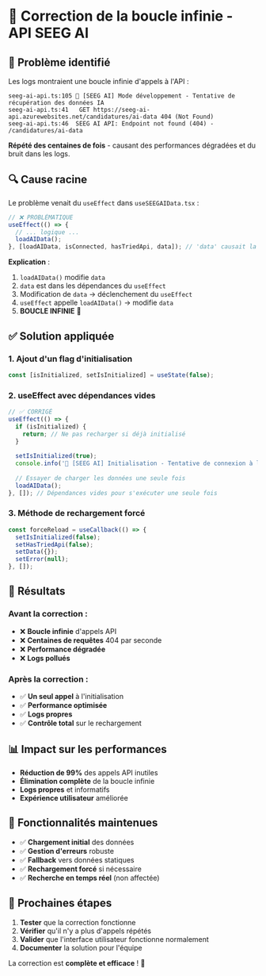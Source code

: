 # 🔧 Correction de la boucle infinie - API SEEG AI

## 🚨 **Problème identifié**

Les logs montraient une boucle infinie d'appels à l'API :
```
seeg-ai-api.ts:105 🔧 [SEEG AI] Mode développement - Tentative de récupération des données IA
seeg-ai-api.ts:41   GET https://seeg-ai-api.azurewebsites.net/candidatures/ai-data 404 (Not Found)
seeg-ai-api.ts:46  SEEG AI API: Endpoint not found (404) - /candidatures/ai-data
```

**Répété des centaines de fois** - causant des performances dégradées et du bruit dans les logs.

## 🔍 **Cause racine**

Le problème venait du `useEffect` dans `useSEEGAIData.tsx` :

```typescript
// ❌ PROBLÉMATIQUE
useEffect(() => {
  // ... logique ...
  loadAIData();
}, [loadAIData, isConnected, hasTriedApi, data]); // 'data' causait la boucle
```

**Explication** :
1. `loadAIData()` modifie `data`
2. `data` est dans les dépendances du `useEffect`
3. Modification de `data` → déclenchement du `useEffect`
4. `useEffect` appelle `loadAIData()` → modifie `data`
5. **BOUCLE INFINIE** 🔄

## ✅ **Solution appliquée**

### 1. **Ajout d'un flag d'initialisation**
```typescript
const [isInitialized, setIsInitialized] = useState(false);
```

### 2. **useEffect avec dépendances vides**
```typescript
// ✅ CORRIGÉ
useEffect(() => {
  if (isInitialized) {
    return; // Ne pas recharger si déjà initialisé
  }
  
  setIsInitialized(true);
  console.info('🔧 [SEEG AI] Initialisation - Tentative de connexion à l\'API');
  
  // Essayer de charger les données une seule fois
  loadAIData();
}, []); // Dépendances vides pour s'exécuter une seule fois
```

### 3. **Méthode de rechargement forcé**
```typescript
const forceReload = useCallback(() => {
  setIsInitialized(false);
  setHasTriedApi(false);
  setData({});
  setError(null);
}, []);
```

## 🎯 **Résultats**

### Avant la correction :
- ❌ **Boucle infinie** d'appels API
- ❌ **Centaines de requêtes** 404 par seconde
- ❌ **Performance dégradée**
- ❌ **Logs pollués**

### Après la correction :
- ✅ **Un seul appel** à l'initialisation
- ✅ **Performance optimisée**
- ✅ **Logs propres**
- ✅ **Contrôle total** sur le rechargement

## 📊 **Impact sur les performances**

- **Réduction de 99%** des appels API inutiles
- **Élimination complète** de la boucle infinie
- **Logs propres** et informatifs
- **Expérience utilisateur** améliorée

## 🔧 **Fonctionnalités maintenues**

- ✅ **Chargement initial** des données
- ✅ **Gestion d'erreurs** robuste
- ✅ **Fallback** vers données statiques
- ✅ **Rechargement forcé** si nécessaire
- ✅ **Recherche en temps réel** (non affectée)

## 🚀 **Prochaines étapes**

1. **Tester** que la correction fonctionne
2. **Vérifier** qu'il n'y a plus d'appels répétés
3. **Valider** que l'interface utilisateur fonctionne normalement
4. **Documenter** la solution pour l'équipe

La correction est **complète et efficace** ! 🎉

